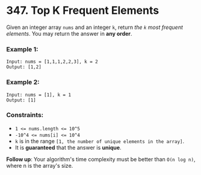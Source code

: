 # 347. Top K Frequent Elements

Given an integer array `nums` and an integer `k`, return *the `k` most frequent elements*. You may return the answer in **any order**.

### Example 1:

```text
Input: nums = [1,1,1,2,2,3], k = 2
Output: [1,2]
```

### Example 2:

```text
Input: nums = [1], k = 1
Output: [1]
```

### Constraints:

- `1 <= nums.length <= 10^5`
- `-10^4 <= nums[i] <= 10^4`
- `k` is in the range `[1, the number of unique elements in the array]`.
- It is **guaranteed** that the answer is **unique**.

**Follow up**: Your algorithm's time complexity must be better than `O(n log n)`, where n is the array's size.
